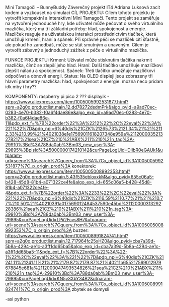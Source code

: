 Mini Tamagoči – BunnyBuddy
Záverečný projekt IT4 Adriana Luksová
    zacit kodem a vyzkouset na simulaci
CÍL PROJEKTU:
Cílem tohoto projektu je vytvořit kompaktní a interaktivní Mini Tamagoči. Tento projekt se zaměřuje na vytvoření jednoduché hry, kde uživatel může pečovat o svého virtuálního mazlíčka, který má tři základní potřeby: hlad, spokojenost a energie.
Mazlíček reaguje na uživatelskou interakci prostřednictvím tlačítek, která umožňují krmení, hraní a spánek. Při správné péči se mazlíček cítí šťastně, ale pokud ho zanedbáš, může se stát smutným a unaveným. Cílem je vytvořit zábavný a jednoduchý zážitek z péče o virtuálního mazlíčka.

FUNKCE PROJEKTU:
Krmení: Uživatel může stisknutím tlačítka nakrmit mazlíčka, čímž se zlepší jeho hlad.
Hraní: Další tlačítko umožňuje mazlíčkovi zlepšit náladu a spokojenost.
Spánek: Třetí tlačítko umožňuje mazlíčkovi odpočívat a obnovit energii.
Status: Na OLED displeji jsou zobrazeny tři hlavní parametry mazlíčka: hlad, spokojenost a energie.
mozna neco pridam idk
mby i hry??

KOMPONENTY: 
raspberry pi pico 2 ???
displayik - https://www.aliexpress.com/item/1005005992531877.html?spm=a2g0o.productlist.main.12.dd78272dsdmPrk&algo_pvid=a9ad70ec-0283-4e70-b382-f0a6f4dae86e&algo_exp_id=a9ad70ec-0283-4e70-b382-f0a6f4dae86e-11&pdp_ext_f=%7B%22order%22%3A%2212%22%2C%22eval%22%3A%221%22%7D&pdp_npi=6%40dis%21CZK%21265.73%2121.34%21%21%2112.33%210.99%21%4021038e1e17569011618207348e959a%2112000035213278217%21sea%21CZ%210%21ABX%211%210%21n_tag%3A-29910%3Bd%3A788da0ab%3Bm03_new_user%3A-29895%3BpisId%3A5000000174210142&curPageLogUid=DIlbR0eGAUk1&utparam-url=scene%3Asearch%7Cquery_from%3A%7Cx_object_id%3A1005005992531877%7C_p_origin_prod%3A 
konektorek: https://www.aliexpress.com/item/1005005008992353.html?spm=a2g0o.productlist.main.5.43f535ebloxxkM&algo_pvid=655c06a5-b428-45d8-81b4-a071322ce4fe&algo_exp_id=655c06a5-b428-45d8-81b4-a071322ce4fe-4&pdp_ext_f=%7B%22order%22%3A%2233%22%2C%22eval%22%3A%221%22%7D&pdp_npi=6%40dis%21CZK%2116.59%2110.77%21%21%210.77%210.50%21%40210391a017569012484537590e45bd%2112000031329228386%21sea%21CZ%210%21ABX%211%210%21n_tag%3A-29910%3Bd%3A788da0ab%3Bm03_new_user%3A-29895&curPageLogUid=LPii2Fcvs8H7&utparam-url=scene%3Asearch%7Cquery_from%3A%7Cx_object_id%3A1005005008992353%7C_p_origin_prod%3A
buzzer: https://www.aliexpress.com/item/1005008991824741.html?spm=a2g0o.productlist.main.12.717964fc25xHZ0&algo_pvid=cba7a39d-5b8a-4294-ae1c-a3ff1dd65ba5&algo_exp_id=cba7a39d-5b8a-4294-ae1c-a3ff1dd65ba5-11&pdp_ext_f=%7B%22order%22%3A%22-1%22%2C%22eval%22%3A%221%22%7D&pdp_npi=6%40dis%21CZK%21241.11%21241.11%21%21%2179.87%2179.87%21%40211b655217569012979678845e681a%2112000047493534826%21sea%21CZ%210%21ABX%211%210%21n_tag%3A-29910%3Bd%3A788da0ab%3Bm03_new_user%3A-29895&curPageLogUid=KN5y3XbY34B2&utparam-url=scene%3Asearch%7Cquery_from%3A%7Cx_object_id%3A1005008991824741%7C_p_origin_prod%3A
zbytek se domysli

-asi python
